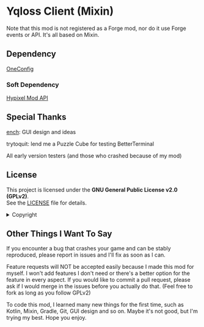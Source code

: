 # Yqloss Client (Mixin)

Note that this mod is not registered as a Forge mod, nor do it use Forge events or API. It's all based on Mixin.

## Dependency

[OneConfig](https://github.com/Polyfrost/OneConfig)

### Soft Dependency

[Hypixel Mod API](https://github.com/HypixelDev/ModAPI)

## Special Thanks

[ench](https://github.com/EnchStudio): GUI design and ideas

trytoquit: lend me a Puzzle Cube for testing BetterTerminal

All early version testers (and those who crashed because of my mod)

## License

This project is licensed under the **GNU General Public License v2.0 (GPLv2)**.  
See the [LICENSE](LICENSE) file for details.

<details>

<summary>Copyright</summary>

This mod is based on [OneConfigExampleMod](https://github.com/Polyfrost/OneConfigExampleMod)

Copyright (C) 2025 Yqloss ([GPLv2 License](LICENSE))

Raw Input: Copyright (c) 2020
Curi0 ([Project](https://github.com/xCuri0/RawInputMod)) ([MIT License](LICENSE_RAW_INPUT))

Montserrat Font: Copyright 2024 The Montserrat.Git Project
Authors (https://github.com/JulietaUla/Montserrat.git) ([Project](https://github.com/JulietaUla/Montserrat)) ([OFL License](src/main/resources/assets/yqlossclientmixin/font/montserrat/OFL.txt))

Open Color (Default Color Scheme): Copyright (c) 2016
heeyeun ([Project](https://github.com/yeun/open-color)) ([MIT License](LICENSE_OPEN_COLOR))

At the same time, for better user experience and compatibility, I included the following libraries in
the [libraries](libraries) folder:

The internal part of OneConfig (for accessing NanoVG): Copyright (C) 2021-2024 Polyfrost Inc. and
contributors. ([Project](https://github.com/Polyfrost/OneConfig)) ([MIT License](libraries/LICENSE_ONECONFIG))

Some OptiFine classes exported from running Minecraft (for compatibility)
</details>

## Other Things I Want To Say

If you encounter a bug that crashes your game and can be stably reproduced, please report in issues and I'll fix as soon
as I can.

Feature requests will NOT be accepted easily because I made this mod for myself. I won't add features I don't need or
there's a better option for the feature in every aspect. If you would like to commit a pull request, please ask if I
would merge in the issues before you actually do that. (Feel free to fork as long as you follow GPLv2)

To code this mod, I learned many new things for the first time, such as Kotlin, Mixin, Gradle, Git, GUI design and so
on. Maybe it's not good, but I'm trying my best. Hope you enjoy.
